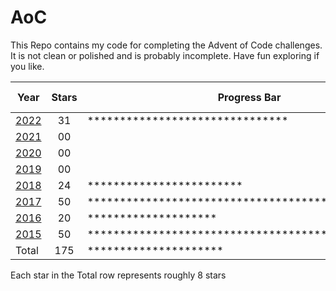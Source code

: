 # AoC

This Repo contains my code for completing the Advent of Code challenges. It is not clean or polished and is probably incomplete. Have fun exploring if you like.

| Year         | Stars | Progress Bar                                       | Percent Done |
|--------------|:-----:|----------------------------------------------------|:-------------|
| [2022](Years/2022) | 31    | *******************************                    | 62%          |
| [2021](2021) | 00    |                                                    | 0%           |
| [2020](2020) | 00    |                                                    | 0%           |
| [2019](2019) | 00    |                                                    | 0%           |
| [2018](2018) | 24    | ************************                           | 48%          |
| [2017](2017) | 50    | ************************************************** | 100%         |
| [2016](2016) | 20    | ********************                               | 40%          |
| [2015](2015) | 50    | ************************************************** | 100%         |
| Total        | 175   | *********************                              | 43.8%        |

Each star in the Total row represents roughly 8 stars
